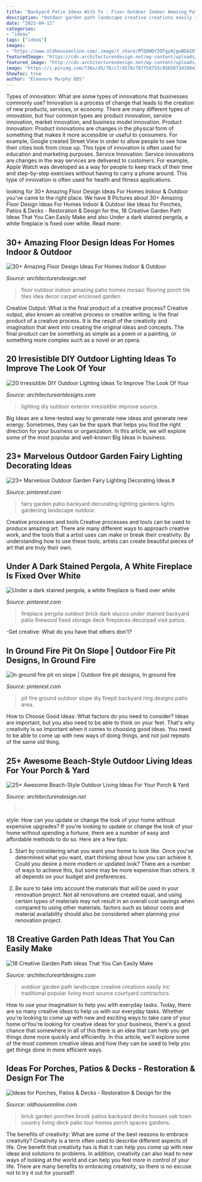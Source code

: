 ```yaml
---
title: "Backyard Patio Ideas With Tv : Floor Outdoor Indoor Amazing Patio Homes Mosaic Flooring Porch Tile Tiles Idea Decor Carpet Enclosed Garden"
description: "Outdoor garden path landscape creative creations easily inc traditional popular living most source courtyard contractors"
date: "2023-04-11"
categories:
- "ideas"
tags: ["ideas"]
images:
- "https://www.oldhouseonline.com/.image/t_share/MTQ0NDY2OTgyNjgwNDA1OTE1/porch-patio-deck-brick-pavers.jpg"
featuredImage: "https://cdn.architecturendesign.net/wp-content/uploads/2015/07/AD-Beach-Style-Outdoor-Living-Ideas-08.jpg"
featured_image: "http://cdn.architecturendesign.net/wp-content/uploads/2015/08/AD-Indoor-Outdoor-Floor-Design-Ideas-21.jpg"
image: "https://i.pinimg.com/736x/d5/78/c7/d578c707f58755c9565073d39843b100.jpg"
ShowToc: true
author: "Eleonore Murphy DDS"
---
```



Types of innovation: What are some types of innovations that businesses commonly use?
Innovation is a process of change that leads to the creation of new products, services, or economy. There are many different types of innovation, but four common types are product innovation, service innovation, market innovation, and business model innovation. 
Product Innovation: Product innovations are changes in the physical form of something that makes it more accessible or useful to consumers. For example, Google created Street View in order to allow people to see how their cities look from close up. This type of innovation is often used for education and marketing purposes. Service Innovation: Service innovations are changes in the way services are delivered to customers. For example, Apple Watch was developed as a way for people to keep track of their time and step-by-step exercises without having to carry a phone around. This type of innovation is often used for health and fitness applications.

	

		
looking for 30+ Amazing Floor Design Ideas For Homes Indoor &amp; Outdoor you've came to the right place. We have 8 Pictures about 30+ Amazing Floor Design Ideas For Homes Indoor &amp; Outdoor like Ideas for Porches, Patios &amp; Decks - Restoration &amp; Design for the, 18 Creative Garden Path Ideas That You Can Easily Make and also Under a dark stained pergola, a white fireplace is fixed over white. Read more:
		
    
## 30+ Amazing Floor Design Ideas For Homes Indoor &amp; Outdoor

<img loading=lazy src="http://cdn.architecturendesign.net/wp-content/uploads/2015/08/AD-Indoor-Outdoor-Floor-Design-Ideas-21.jpg" onerror="this.onerror=null;this.src='https://tse1.mm.bing.net/th?id=OIP.K8DN2tCv0pbdZ-JeeS_u-gHaLH&amp;pid=15.1';" alt="30+ Amazing Floor Design Ideas For Homes Indoor &amp; Outdoor">

_Source: architecturendesign.net_

>floor outdoor indoor amazing patio homes mosaic flooring porch tile tiles idea decor carpet enclosed garden. 

	

Creative Output: What is the final product of a creative process?
Creative output, also known as creative process or creative writing, is the final product of a creative process. It is the result of the creativity and imagination that went into creating the original ideas and concepts. The final product can be something as simple as a poem or a painting, or something more complex such as a novel or an opera.

    
## 20 Irresistible DIY Outdoor Lighting Ideas To Improve The Look Of Your

<img loading=lazy src="https://www.architectureartdesigns.com/wp-content/uploads/2016/08/8-25-e1471263306965-630x814.jpg" onerror="this.onerror=null;this.src='https://tse1.mm.bing.net/th?id=OIP._JeQWnDGdSUOFKLQTvT-RQHaJk&amp;pid=15.1';" alt="20 Irresistible DIY Outdoor Lighting Ideas To Improve The Look Of Your">

_Source: architectureartdesigns.com_

>lighting diy outdoor exterior irresistible improve source. 

	

Big Ideas are a time-tested way to generate new ideas and generate new energy. Sometimes, they can be the spark that helps you find the right direction for your business or organization. In this article, we will explore some of the most popular and well-known Big Ideas in business.

    
## 23+ Marvelous Outdoor Garden Fairy Lighting Decorating Ideas #

<img loading=lazy src="https://i.pinimg.com/736x/97/76/a6/9776a66702ce218bc4dd4fcdeb265430.jpg" onerror="this.onerror=null;this.src='https://tse2.mm.bing.net/th?id=OIP.10nqFJZLHG_GUwqByx6ExAHaLH&amp;pid=15.1';" alt="23+ Marvelous Outdoor Garden Fairy Lighting Decorating Ideas #">

_Source: pinterest.com_

>fairy garden patio backyard decorating lighting gardens lights gardening landscape outdoor. 

	

Creative processes and tools
Creative processes and tools can be used to produce amazing art. There are many different ways to approach creative work, and the tools that a artist uses can make or break their creativity. By understanding how to use these tools, artists can create beautiful pieces of art that are truly their own.

    
## Under A Dark Stained Pergola, A White Fireplace Is Fixed Over White

<img loading=lazy src="https://i.pinimg.com/736x/33/b9/69/33b969aa084a79d6a7755c78317d9b47.jpg" onerror="this.onerror=null;this.src='https://tse4.mm.bing.net/th?id=OIP.PXqXk_jfNhWk30yPhPphBAAAAA&amp;pid=15.1';" alt="Under a dark stained pergola, a white fireplace is fixed over white">

_Source: pinterest.com_

>fireplace pergola outdoor brick dark stucco under stained backyard patio firewood fixed storage deck fireplaces decorpad visit patios. 

	

-Get creative: What do you have that others don't?

    
## In Ground Fire Pit On Slope | Outdoor Fire Pit Designs, In Ground Fire

<img loading=lazy src="https://i.pinimg.com/736x/d5/78/c7/d578c707f58755c9565073d39843b100.jpg" onerror="this.onerror=null;this.src='https://tse2.mm.bing.net/th?id=OIP.2vXMNGi2OX169PGlpo569AHaJ3&amp;pid=15.1';" alt="In ground fire pit on slope | Outdoor fire pit designs, In ground fire">

_Source: pinterest.com_

>pit fire ground outdoor slope diy firepit backyard ring designs patio area. 

	

How to Choose Good Ideas: What factors do you need to consider?
Ideas are important, but you also need to be able to think on your feet. That's why creativity is so important when it comes to choosing good ideas. You need to be able to come up with new ways of doing things, and not just repeats of the same old thing.

    
## 25+ Awesome Beach-Style Outdoor Living Ideas For Your Porch &amp; Yard

<img loading=lazy src="https://cdn.architecturendesign.net/wp-content/uploads/2015/07/AD-Beach-Style-Outdoor-Living-Ideas-08.jpg" onerror="this.onerror=null;this.src='https://tse4.mm.bing.net/th?id=OIP.7pMbefogice94IW7HUsOegHaJ3&amp;pid=15.1';" alt="25+ Awesome Beach-Style Outdoor Living Ideas For Your Porch &amp; Yard">

_Source: architecturendesign.net_

>. 

	

style: How can you update or change the look of your home without expensive upgrades?
If you're looking to update or change the look of your home without spending a fortune, there are a number of easy and affordable methods to do so. Here are a few tips: 
1. Start by considering what you want your home to look like. Once you've determined what you want, start thinking about how you can achieve it. Could you desire a more modern or updated look? There are a number of ways to achieve this, but some may be more expensive than others. It all depends on your budget and preferences. 

2. Be sure to take into account the materials that will be used in your renovation project. Not all renovations are created equal, and using certain types of materials may not result in an overall cost savings when compared to using other materials. factors such as labour costs and material availability should also be considered when planning your renovation project.

    
## 18 Creative Garden Path Ideas That You Can Easily Make

<img loading=lazy src="https://www.architectureartdesigns.com/wp-content/uploads/2016/05/15-26.jpg" onerror="this.onerror=null;this.src='https://tse1.mm.bing.net/th?id=OIP.ueSQQuQLIh37RHg3r7bC_gHaJ4&amp;pid=15.1';" alt="18 Creative Garden Path Ideas That You Can Easily Make">

_Source: architectureartdesigns.com_

>outdoor garden path landscape creative creations easily inc traditional popular living most source courtyard contractors. 

	

How to use your imagination to help you with everyday tasks.
Today, there are so many creative ideas to help us with our everyday tasks. Whether you're looking to come up with new and exciting ways to take care of your home orYou're looking for creative ideas for your business, there's a good chance that somewhere in all of this there is an idea that can help you get things done more quickly and efficiently. In this article, we'll explore some of the most common creative ideas and how they can be used to help you get things done in more efficient ways.

    
## Ideas For Porches, Patios &amp; Decks - Restoration &amp; Design For The

<img loading=lazy src="https://www.oldhouseonline.com/.image/t_share/MTQ0NDY2OTgyNjgwNDA1OTE1/porch-patio-deck-brick-pavers.jpg" onerror="this.onerror=null;this.src='https://tse1.mm.bing.net/th?id=OIP.6FnVNl3uUt77-a7NK--2sgHaLH&amp;pid=15.1';" alt="Ideas for Porches, Patios &amp; Decks - Restoration &amp; Design for the">

_Source: oldhouseonline.com_

>brick garden porches brook patios backyard decks houses oak town country living deck patio tour homes porch spaces gardens. 

	

The benefits of creativity: What are some of the best reasons to embrace creativity?
Creativity is a term often used to describe different aspects of life. One benefit that creativity has is that it can help you come up with new ideas and solutions to problems. In addition, creativity can also lead to new ways of looking at the world and can help you feel more in control of your life. There are many benefits to embracing creativity, so there is no excuse not to try it out for yourself!

